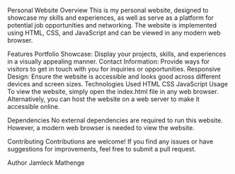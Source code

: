 Personal Website
Overview
This is my personal website, designed to showcase my skills and experiences, as well as serve as a platform for potential job opportunities and networking. The website is implemented using HTML, CSS, and JavaScript and can be viewed in any modern web browser.

Features
Portfolio Showcase: Display your projects, skills, and experiences in a visually appealing manner.
Contact Information: Provide ways for visitors to get in touch with you for inquiries or opportunities.
Responsive Design: Ensure the website is accessible and looks good across different devices and screen sizes.
Technologies Used
HTML
CSS
JavaScript
Usage
To view the website, simply open the index.html file in any web browser. Alternatively, you can host the website on a web server to make it accessible online.

Dependencies
No external dependencies are required to run this website. However, a modern web browser is needed to view the website.

Contributing
Contributions are welcome! If you find any issues or have suggestions for improvements, feel free to submit a pull request.

Author
Jamleck Mathenge
